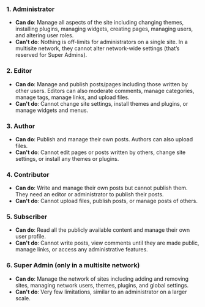 ### 1. **Administrator**

- **Can do**: Manage all aspects of the site including changing themes, installing plugins, managing widgets, creating pages, managing users, and altering user roles.
- **Can't do**: Nothing is off-limits for administrators on a single site. In a multisite network, they cannot alter network-wide settings (that’s reserved for Super Admins).

### 2. **Editor**

- **Can do**: Manage and publish posts/pages including those written by other users. Editors can also moderate comments, manage categories, manage tags, manage links, and upload files.
- **Can't do**: Cannot change site settings, install themes and plugins, or manage widgets and menus.

### 3. **Author**

- **Can do**: Publish and manage their own posts. Authors can also upload files.
- **Can't do**: Cannot edit pages or posts written by others, change site settings, or install any themes or plugins.

### 4. **Contributor**

- **Can do**: Write and manage their own posts but cannot publish them. They need an editor or administrator to publish their posts.
- **Can't do**: Cannot upload files, publish posts, or manage posts of others.

### 5. **Subscriber**

- **Can do**: Read all the publicly available content and manage their own user profile.
- **Can't do**: Cannot write posts, view comments until they are made public, manage links, or access any administrative features.

### 6. **Super Admin (only in a multisite network)**

- **Can do**: Manage the network of sites including adding and removing sites, managing network users, themes, plugins, and global settings.
- **Can't do**: Very few limitations, similar to an administrator on a larger scale.
